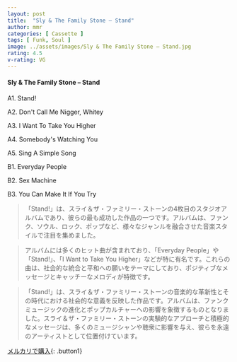 ```yaml
---
layout: post
title:  "Sly & The Family Stone – Stand"
author: mmr
categories: [ Cassette ]
tags: [ Funk, Soul ]
image: ../assets/images/Sly & The Family Stone – Stand.jpg
rating: 4.5
v-rating: VG
---
```


#### Sly & The Family Stone – Stand

A1. Stand!

A2. Don't Call Me Nigger, Whitey

A3. I Want To Take You Higher

A4. Somebody's Watching You

A5. Sing A Simple Song

B1. Everyday People

B2. Sex Machine

B3. You Can Make It If You Try

> 「Stand!」は、スライ＆ザ・ファミリー・ストーンの4枚目のスタジオアルバムであり、彼らの最も成功した作品の一つです。アルバムは、ファンク、ソウル、ロック、ポップなど、様々なジャンルを融合させた音楽スタイルで注目を集めました。

> アルバムには多くのヒット曲が含まれており、「Everyday People」や「Stand!」、「I Want to Take You Higher」などが特に有名です。これらの曲は、社会的な統合と平和への願いをテーマにしており、ポジティブなメッセージとキャッチーなメロディが特徴です。

> 「Stand!」は、スライ＆ザ・ファミリー・ストーンの音楽的な革新性とその時代における社会的な意義を反映した作品です。アルバムは、ファンクミュージックの進化とポップカルチャーへの影響を象徴するものとなりました。スライ＆ザ・ファミリー・ストーンの実験的なアプローチと積極的なメッセージは、多くのミュージシャンや聴衆に影響を与え、彼らを永遠のアーティストとして位置付けています。


[メルカリで購入](https://jp.mercari.com/item/m58390542261){: .button1}

